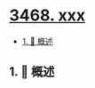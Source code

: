 # [3468. xxx](https://github.com/Tdahuyou/TNotes.leetcode/tree/main/notes/3468.%20xxx)

<!-- region:toc -->

- [1. 📝 概述](#1--概述)

<!-- endregion:toc -->

## 1. 📝 概述
